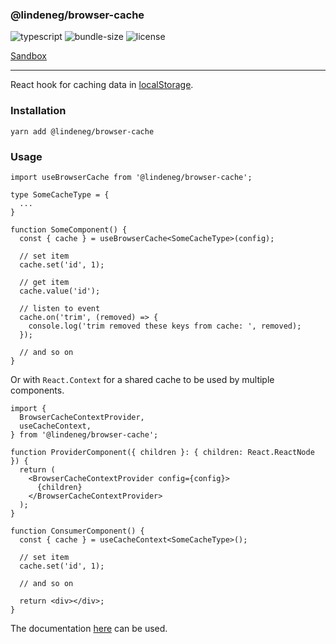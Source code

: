 ### @lindeneg/browser-cache

![typescript](https://badgen.net/badge/icon/typescript?icon=typescript&label) ![bundle-size](https://badgen.net/bundlephobia/min/@lindeneg/browser-cache@1.2.3) ![license](https://badgen.net/npm/license/@lindeneg/browser-cache)

[Sandbox](https://codesandbox.io/s/lindeneg-browser-cache-q502j)

---

React hook for caching data in [localStorage](https://developer.mozilla.org/en-US/docs/Web/API/Window/localStorage).

### Installation

`yarn add @lindeneg/browser-cache`

### Usage

```tsx
import useBrowserCache from '@lindeneg/browser-cache';

type SomeCacheType = {
  ...
}

function SomeComponent() {
  const { cache } = useBrowserCache<SomeCacheType>(config);

  // set item
  cache.set('id', 1);

  // get item
  cache.value('id');

  // listen to event
  cache.on('trim', (removed) => {
    console.log('trim removed these keys from cache: ', removed);
  });

  // and so on
}
```

Or with `React.Context` for a shared cache to be used by multiple components.

```tsx
import {
  BrowserCacheContextProvider,
  useCacheContext,
} from '@lindeneg/browser-cache';

function ProviderComponent({ children }: { children: React.ReactNode }) {
  return (
    <BrowserCacheContextProvider config={config}>
      {children}
    </BrowserCacheContextProvider>
  );
}

function ConsumerComponent() {
  const { cache } = useCacheContext<SomeCacheType>();

  // set item
  cache.set('id', 1);

  // and so on

  return <div></div>;
}
```

The documentation [here](https://github.com/Lindeneg/lindeneg-npm-packages/tree/master/packages/ls-cache) can be used.
